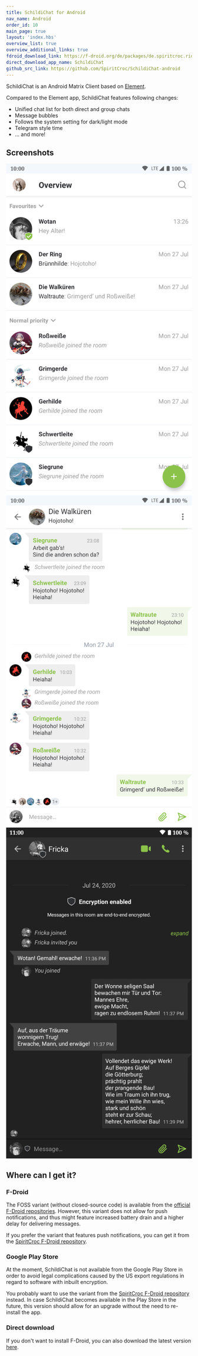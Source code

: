```yaml
---
title: SchildiChat for Android
nav_name: Android
order_id: 10
main_page: true
layout: 'index.hbs'
overview_list: true
overview_additional_links: true
fdroid_download_link: https://f-droid.org/de/packages/de.spiritcroc.riotx/
direct_download_app_name: SchildiChat
github_src_link: https://github.com/SpiritCroc/SchildiChat-android
---
```


SchildiChat is an Android Matrix Client based on [Element](https://github.com/vector-im/riotX-android).

Compared to the Element app, SchildiChat features following changes:
- Unified chat list for both direct and group chats
- Message bubbles
- Follows the system setting for dark/light mode
- Telegram style time
- &hellip; and more!


## Screenshots

<div class="screenshot_container">
<!--
<img alt="Screenshot" src="android/1_en-US.png" class="phone_screenshot" onclick="window.open(src, '_self');" />
-->
<img alt="Screenshot" src="img/2_en-US.png" class="phone_screenshot" onclick="window.open(src, '_self');" />
<img alt="Screenshot" src="img/3_en-US.png" class="phone_screenshot" onclick="window.open(src, '_self');" />
<img alt="Screenshot" src="img/4_en-US.png" class="phone_screenshot" onclick="window.open(src, '_self');" />
</div>


## Where can I get it?


### F-Droid

The FOSS variant (without closed-source code) is available from the [official F-Droid repositories](https://f-droid.org/de/packages/de.spiritcroc.riotx/).
However, this variant does not allow for push notifications, and thus might feature increased battery drain and a higher delay for delivering messages.

If you prefer the variant that features push notifications, you can get it from the [SpiritCroc F-Droid repository](install-from-sc_fdroid).


### Google Play Store

At the moment, SchildiChat is not available from the Google Play Store in order to avoid legal complications caused by the US export regulations in regard to software with inbuilt encryption.

You probably want to use the variant from the [SpiritCroc F-Droid repository](install-from-sc-fdroid) instead.
In case SchildiChat becomes available in the Play Store in the future, this version should allow for an upgrade without the need to re-install the app.


### Direct download

If you don't want to install F-Droid, you can also download the latest version [here](https://s2.spiritcroc.de/fdroid/SchildiChat.apk).
